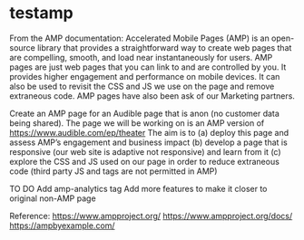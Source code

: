 # testamp
From the AMP documentation: Accelerated Mobile Pages (AMP) is an open-source library that provides a straightforward way to create web pages that are compelling, smooth, and load near instantaneously for users. AMP pages are just web pages that you can link to and are controlled by you. It provides higher engagement and performance on mobile devices.   It can also be used to revisit the CSS and JS we use on the page and remove extraneous code. AMP pages have also been ask of our Marketing partners.

Create an AMP page for an Audible page that is anon (no customer data being shared).   The page we will be working on is an AMP version of https://www.audible.com/ep/theater   The aim is to 
(a)	deploy this page and assess AMP’s engagement and business impact 
(b)	develop a page that is responsive (our web site is adaptive not responsive) and learn from it
(c)	explore the CSS and JS used on our page in order to reduce extraneous code (third party JS and tags are not permitted in AMP)

TO DO
Add amp-analytics tag
Add more features to make it closer to original non-AMP page

Reference:
https://www.ampproject.org/
https://www.ampproject.org/docs/
https://ampbyexample.com/
 

